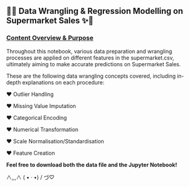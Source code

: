 ## 🍔✨ **Data Wrangling & Regression Modelling on Supermarket Sales** ✨🏪


### **<u>Content Overview & Purpose</u>**

Throughout this notebook, various data preparation and wrangling processes are applied on different features in the supermarket.csv, ultimately aiming to make accurate predictions on Supermarket Sales.

These are the following data wrangling concepts covered, including in-depth explanations on each procedure:

  ♥ Outlier Handling
  
  ♥ Missing Value Imputation
  
  ♥ Categorical Encoding
  
  ♥ Numerical Transformation
  
  ♥ Scale Normalisation/Standardisation
  
  ♥ Feature Creation


**Feel free to download both the data file and the Jupyter Notebook!** 

 ∧,,,∧
( • · •)
/    づ♡ 
  
